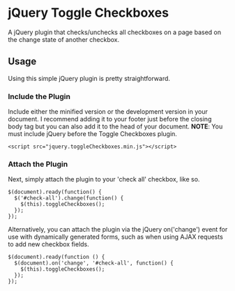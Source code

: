 # jQuery Toggle Checkboxes

A jQuery plugin that checks/unchecks all checkboxes on a page based on the change state of another checkbox.

## Usage

Using this simple jQuery plugin is pretty straightforward.

### Include the Plugin

Include either the minified version or the development version in your document. I recommend adding it to your footer just before the closing body tag but you can also add it to the head of your document. <strong>NOTE</strong>: You must include jQuery before the Toggle Checkboxes plugin.

    <script src="jquery.toggleCheckboxes.min.js"></script>

### Attach the Plugin

Next, simply attach the plugin to your 'check all' checkbox, like so.

    $(document).ready(function() {
      $('#check-all').change(function() {
        $(this).toggleCheckboxes();
      });
    });

Alternatively, you can attach the plugin via the jQuery on('change') event for use with dynamically generated forms, such as when using AJAX requests to add new checkbox fields.

    $(document).ready(function () {
      $(document).on('change', '#check-all', function() {
        $(this).toggleCheckboxes();
      });
    });
